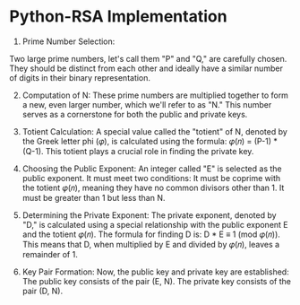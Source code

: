Python-RSA Implementation 
=========================
1. Prime Number Selection:

Two large prime numbers, let's call them "P" and "Q," are carefully chosen. They should be distinct from each other and ideally have a similar number of digits in their binary representation.


2. Computation of N:
These prime numbers are multiplied together to form a new, even larger number, which we'll refer to as "N." This number serves as a cornerstone for both the public and private keys.



3. Totient Calculation: A special value called the "totient" of N, denoted by the Greek letter phi (𝜑), is calculated using the formula: 𝜑(𝑛) = (P-1) * (Q-1). This totient plays a crucial role in finding the private key.



4. Choosing the Public Exponent: An integer called "E" is selected as the public exponent. It must meet two conditions:
It must be coprime with the totient 𝜑(𝑛), meaning they have no common divisors other than 1.
It must be greater than 1 but less than N.

5. Determining the Private Exponent: The private exponent, denoted by "D," is calculated using a special relationship with the public exponent E and the totient 𝜑(𝑛). The formula for finding D is: D * E ≡ 1 (mod 𝜑(𝑛)). This means that D, when multiplied by E and divided by 𝜑(𝑛), leaves a remainder of 1.



6. Key Pair Formation: Now, the public key and private key are established:
The public key consists of the pair (E, N).
The private key consists of the pair (D, N).

